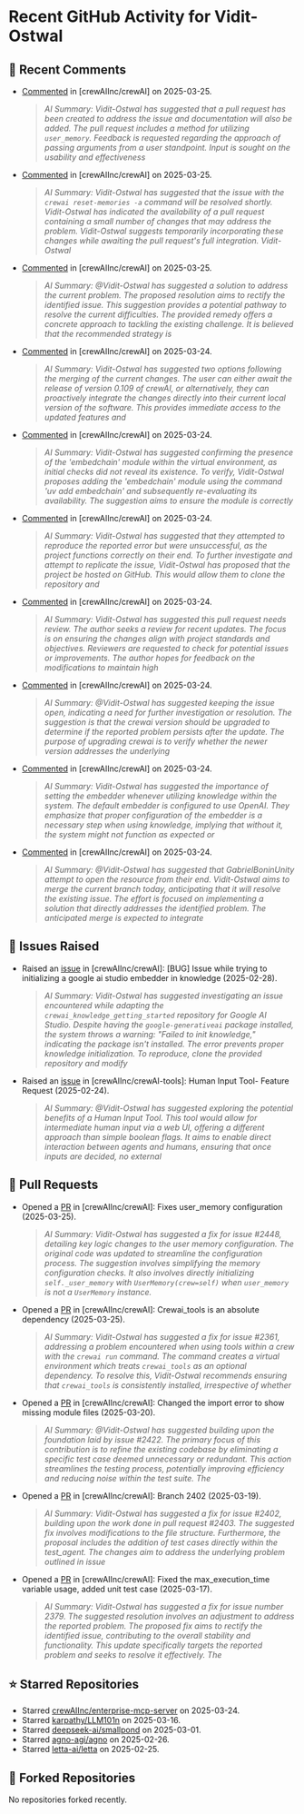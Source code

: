 # Recent GitHub Activity for Vidit-Ostwal

## 💬 Recent Comments
- [Commented](https://github.com/crewAIInc/crewAI/issues/2448#issuecomment-2752342008) in [crewAIInc/crewAI] on 2025-03-25.
  > *AI Summary: Vidit-Ostwal has suggested that a pull request has been created to address the issue and documentation will also be added. The pull request includes a method for utilizing `user_memory`. Feedback is requested regarding the approach of passing arguments from a user standpoint. Input is sought on the usability and effectiveness*
- [Commented](https://github.com/crewAIInc/crewAI/issues/2464#issuecomment-2751942892) in [crewAIInc/crewAI] on 2025-03-25.
  > *AI Summary: Vidit-Ostwal has suggested that the issue with the `crewai reset-memories -a` command will be resolved shortly. Vidit-Ostwal has indicated the availability of a pull request containing a small number of changes that may address the problem. Vidit-Ostwal suggests temporarily incorporating these changes while awaiting the pull request's full integration. Vidit-Ostwal*
- [Commented](https://github.com/crewAIInc/crewAI/issues/2361#issuecomment-2751869160) in [crewAIInc/crewAI] on 2025-03-25.
  > *AI Summary: @Vidit-Ostwal has suggested a solution to address the current problem. The proposed resolution aims to rectify the identified issue. This suggestion provides a potential pathway to resolve the current difficulties. The provided remedy offers a concrete approach to tackling the existing challenge. It is believed that the recommended strategy is*
- [Commented](https://github.com/crewAIInc/crewAI/issues/2307#issuecomment-2749221201) in [crewAIInc/crewAI] on 2025-03-24.
  > *AI Summary: Vidit-Ostwal has suggested two options following the merging of the current changes. The user can either await the release of version 0.109 of crewAI, or alternatively, they can proactively integrate the changes directly into their current local version of the software. This provides immediate access to the updated features and*
- [Commented](https://github.com/crewAIInc/crewAI/issues/2361#issuecomment-2749188232) in [crewAIInc/crewAI] on 2025-03-24.
  > *AI Summary: Vidit-Ostwal has suggested confirming the presence of the 'embedchain' module within the virtual environment, as initial checks did not reveal its existence. To verify, Vidit-Ostwal proposes adding the 'embedchain' module using the command 'uv add embedchain' and subsequently re-evaluating its availability. The suggestion aims to ensure the module is correctly*
- [Commented](https://github.com/crewAIInc/crewAI/issues/2459#issuecomment-2749056170) in [crewAIInc/crewAI] on 2025-03-24.
  > *AI Summary: Vidit-Ostwal has suggested that they attempted to reproduce the reported error but were unsuccessful, as the project functions correctly on their end. To further investigate and attempt to replicate the issue, Vidit-Ostwal has proposed that the project be hosted on GitHub. This would allow them to clone the repository and*
- [Commented](https://github.com/crewAIInc/crewAI/pull/2388#issuecomment-2748877238) in [crewAIInc/crewAI] on 2025-03-24.
  > *AI Summary: Vidit-Ostwal has suggested this pull request needs review. The author seeks a review for recent updates. The focus is on ensuring the changes align with project standards and objectives. Reviewers are requested to check for potential issues or improvements. The author hopes for feedback on the modifications to maintain high*
- [Commented](https://github.com/crewAIInc/crewAI/issues/2014#issuecomment-2748747286) in [crewAIInc/crewAI] on 2025-03-24.
  > *AI Summary: @Vidit-Ostwal has suggested keeping the issue open, indicating a need for further investigation or resolution. The suggestion is that the crewai version should be upgraded to determine if the reported problem persists after the update. The purpose of upgrading crewai is to verify whether the newer version addresses the underlying*
- [Commented](https://github.com/crewAIInc/crewAI/issues/2451#issuecomment-2748700354) in [crewAIInc/crewAI] on 2025-03-24.
  > *AI Summary: Vidit-Ostwal has suggested the importance of setting the embedder whenever utilizing knowledge within the system. The default embedder is configured to use OpenAI. They emphasize that proper configuration of the embedder is a necessary step when using knowledge, implying that without it, the system might not function as expected or*
- [Commented](https://github.com/crewAIInc/crewAI/issues/2307#issuecomment-2748692463) in [crewAIInc/crewAI] on 2025-03-24.
  > *AI Summary: @Vidit-Ostwal has suggested that GabrielBoninUnity attempt to open the resource from their end. Vidit-Ostwal aims to merge the current branch today, anticipating that it will resolve the existing issue. The effort is focused on implementing a solution that directly addresses the identified problem. The anticipated merge is expected to integrate*

## 🐛 Issues Raised
- Raised an [issue](https://github.com/crewAIInc/crewAI/issues/2255) in [crewAIInc/crewAI]: [BUG] Issue while trying to initializing a google ai studio embedder in knowledge (2025-02-28).
  > *AI Summary: Vidit-Ostwal has suggested investigating an issue encountered while adapting the `crewai_knowledge_getting_started` repository for Google AI Studio. Despite having the `google-generativeai` package installed, the system throws a warning: "Failed to init knowledge," indicating the package isn't installed. The error prevents proper knowledge initialization. To reproduce, clone the provided repository and modify*
- Raised an [issue](https://github.com/crewAIInc/crewAI-tools/issues/223) in [crewAIInc/crewAI-tools]: Human Input Tool- Feature Request (2025-02-24).
  > *AI Summary: @Vidit-Ostwal has suggested exploring the potential benefits of a Human Input Tool. This tool would allow for intermediate human input via a web UI, offering a different approach than simple boolean flags. It aims to enable direct interaction between agents and humans, ensuring that once inputs are decided, no external*

## 🚀 Pull Requests
- Opened a [PR](https://github.com/crewAIInc/crewAI/pull/2469) in [crewAIInc/crewAI]: Fixes user_memory configuration (2025-03-25).
  > *AI Summary: Vidit-Ostwal has suggested a fix for issue #2448, detailing key logic changes to the user memory configuration. The original code was updated to streamline the configuration process. The suggestion involves simplifying the memory configuration checks. It also involves directly initializing `self._user_memory` with `UserMemory(crew=self)` when `user_memory` is not a `UserMemory` instance.*
- Opened a [PR](https://github.com/crewAIInc/crewAI/pull/2468) in [crewAIInc/crewAI]: Crewai_tools is an absolute dependency (2025-03-25).
  > *AI Summary: Vidit-Ostwal has suggested a fix for issue #2361, addressing a problem encountered when using tools within a crew with the `crewai run` command. The command creates a virtual environment which treats `crewai_tools` as an optional dependency. To resolve this, Vidit-Ostwal recommends ensuring that `crewai_tools` is consistently installed, irrespective of whether*
- Opened a [PR](https://github.com/crewAIInc/crewAI/pull/2423) in [crewAIInc/crewAI]: Changed the import error to show missing module files (2025-03-20).
  > *AI Summary: @Vidit-Ostwal has suggested building upon the foundation laid by issue #2422. The primary focus of this contribution is to refine the existing codebase by eliminating a specific test case deemed unnecessary or redundant. This action streamlines the testing process, potentially improving efficiency and reducing noise within the test suite. The*
- Opened a [PR](https://github.com/crewAIInc/crewAI/pull/2408) in [crewAIInc/crewAI]: Branch 2402 (2025-03-19).
  > *AI Summary: Vidit-Ostwal has suggested a fix for issue #2402, building upon the work done in pull request #2403. The suggested fix involves modifications to the file structure. Furthermore, the proposal includes the addition of test cases directly within the test_agent. The changes aim to address the underlying problem outlined in issue*
- Opened a [PR](https://github.com/crewAIInc/crewAI/pull/2388) in [crewAIInc/crewAI]: Fixed the max_execution_time variable usage, added unit test case (2025-03-17).
  > *AI Summary: Vidit-Ostwal has suggested a fix for issue number 2379. The suggested resolution involves an adjustment to address the reported problem. The proposed fix aims to rectify the identified issue, contributing to the overall stability and functionality. This update specifically targets the reported problem and seeks to resolve it effectively. The*

## ⭐ Starred Repositories
- Starred [crewAIInc/enterprise-mcp-server](https://github.com/crewAIInc/enterprise-mcp-server) on 2025-03-24.
- Starred [karpathy/LLM101n](https://github.com/karpathy/LLM101n) on 2025-03-16.
- Starred [deepseek-ai/smallpond](https://github.com/deepseek-ai/smallpond) on 2025-03-01.
- Starred [agno-agi/agno](https://github.com/agno-agi/agno) on 2025-02-26.
- Starred [letta-ai/letta](https://github.com/letta-ai/letta) on 2025-02-25.

## 🍴 Forked Repositories
No repositories forked recently.
